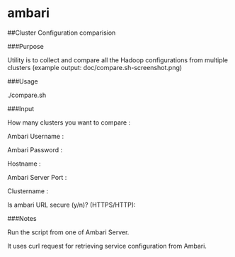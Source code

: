 # ambari

##Cluster Configuration comparision

###Purpose

Utility is to collect and compare all the Hadoop configurations from multiple clusters (example output: doc/compare.sh-screenshot.png)

###Usage 

./compare.sh


###Input 

How many clusters you want to compare :

Ambari Username :

Ambari Password :

Hostname :

Ambari Server Port :

Clustername :

Is ambari URL secure (y/n)? (HTTPS/HTTP):


###Notes 

Run the script from one of Ambari Server. 

It uses curl request for retrieving service configuration from Ambari.
